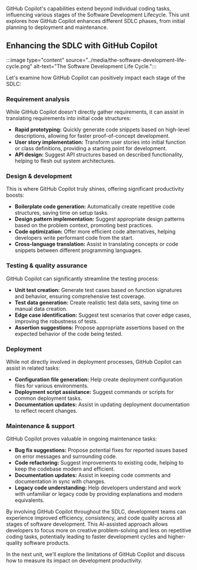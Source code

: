 GitHub Copilot's capabilities extend beyond individual coding tasks, influencing various stages of the Software Development Lifecycle. This unit explores how GitHub Copilot enhances different SDLC phases, from initial planning to deployment and maintenance.

## Enhancing the SDLC with GitHub Copilot
 
:::image type="content" source="../media/the-software-development-life-cycle.png" alt-text="The Software Development Life Cycle.":::

Let's examine how GitHub Copilot can positively impact each stage of the SDLC:

### Requirement analysis

While GitHub Copilot doesn't directly gather requirements, it can assist in translating requirements into initial code structures:

- **Rapid prototyping:** Quickly generate code snippets based on high-level descriptions, allowing for faster proof-of-concept development.
- **User story implementation:** Transform user stories into initial function or class definitions, providing a starting point for development.
- **API design:** Suggest API structures based on described functionality, helping to flesh out system architectures.

### Design & development

This is where GitHub Copilot truly shines, offering significant productivity boosts:

- **Boilerplate code generation:** Automatically create repetitive code structures, saving time on setup tasks.
- **Design pattern implementation:** Suggest appropriate design patterns based on the problem context, promoting best practices.
- **Code optimization:** Offer more efficient code alternatives, helping developers write performant code from the start.
- **Cross-language translation:** Assist in translating concepts or code snippets between different programming languages.

### Testing & quality assurance

GitHub Copilot can significantly streamline the testing process:

- **Unit test creation:** Generate test cases based on function signatures and behavior, ensuring comprehensive test coverage.
- **Test data generation:** Create realistic test data sets, saving time on manual data creation.
- **Edge case identification:** Suggest test scenarios that cover edge cases, improving the robustness of tests.
- **Assertion suggestions:** Propose appropriate assertions based on the expected behavior of the code being tested.

### Deployment

While not directly involved in deployment processes, GitHub Copilot can assist in related tasks:

- **Configuration file generation:** Help create deployment configuration files for various environments.
- **Deployment script assistance:** Suggest commands or scripts for common deployment tasks.
- **Documentation updates:** Assist in updating deployment documentation to reflect recent changes.

### Maintenance & support

GitHub Copilot proves valuable in ongoing maintenance tasks:

- **Bug fix suggestions:** Propose potential fixes for reported issues based on error messages and surrounding code.
- **Code refactoring:** Suggest improvements to existing code, helping to keep the codebase modern and efficient.
- **Documentation updates:** Assist in keeping code comments and documentation in sync with changes.
- **Legacy code understanding:** Help developers understand and work with unfamiliar or legacy code by providing explanations and modern equivalents.

By involving GitHub Copilot throughout the SDLC, development teams can experience improved efficiency, consistency, and code quality across all stages of software development. This AI-assisted approach allows developers to focus more on creative problem-solving and less on repetitive coding tasks, potentially leading to faster development cycles and higher-quality software products.

In the next unit, we'll explore the limitations of GitHub Copilot and discuss how to measure its impact on development productivity.